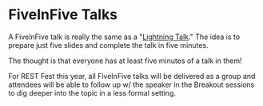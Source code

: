 # FiveInFive Talks #

A FiveInFive talk is really the same as a "[Lightning Talk](http://en.wikipedia.org/wiki/Lightning_Talk)." The idea is to prepare just five slides and complete the talk in five minutes.

The thought is that everyone has at least five minutes of a talk in them!

For REST Fest this year, all FiveInFive talks will be delivered as a group and attendees will be able to follow up w/ the speaker in the Breakout sessions to dig deeper into the topic in a less formal setting.
